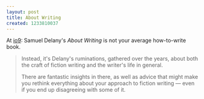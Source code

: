```yaml
---
layout: post
title: About Writing
created: 1233810037
---
```

At [io9](http://io9.com/5138216/samuel-delany-will-come-into-your-house-and-shred-your-notebooks):  Samuel Delany's *About Writing* is not your average how-to-write book.

>Instead, it's Delany's ruminations, gathered over the years, about both the craft of fiction writing and the writer's life in general.
>
> There are fantastic insights in there, as well as advice that might make you rethink everything about your approach to fiction writing — even if you end up disagreeing with some of it.
